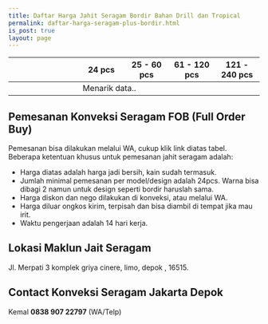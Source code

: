 ```yaml
---
title: Daftar Harga Jahit Seragam Bordir Bahan Drill dan Tropical
permalink: daftar-harga-seragam-plus-bordir.html
is_post: true
layout: page
---
```


<div class="table-responsive">
<table class="post-tab-1" id="HargaFobSeragam">
<thead>
<tr>
  <th width="28%"></th>
  <th width="18%">24 pcs</th>
  <th width="18%">25 - 60 pcs</th>
  <th width="18%">61 - 120 pcs</th>
  <th width="18%">121 - 240 pcs</th>
</tr>
</thead>
<tbody>
  <tr>
    <td></td>
    <td class="nm" colspan="4">Menarik data..</td>
  </tr>
</tbody>
</table>
</div>

## Pemesanan Konveksi Seragam FOB (Full Order Buy)
Pemesanan bisa dilakukan melalui WA, cukup klik link diatas tabel. Beberapa ketentuan khusus untuk pemesanan jahit seragam adalah:
- Harga diatas adalah harga jadi bersih, kain sudah termasuk.
- Jumlah minimal pemesanan per model/design adalah 24pcs. Warna bisa dibagi 2 namun untuk design seperti bordir haruslah sama.
- Harga diskon dan nego dilakukan di konveksi, atau melalui WA.
- Harga diluar ongkos kirim, terpisah dan bisa diambil di tempat jika mau irit.
- Waktu pengerjaan adalah 14 hari kerja. 

## Lokasi Maklun Jait Seragam
Jl. Merpati 3 komplek griya cinere, limo, depok , 16515.

## Contact Konveksi Seragam Jakarta Depok
Kemal **0838 907 22797** (WA/Telp)

<script type="text/javascript">
  function showInfo(data, tabletop) {
  
  $("#HargaFobSeragam tbody").html("");
  $.each( tabletop.sheets("FOBKemeja").all(), function(i, fob) {
    var cat_li = $('<tr><td><strong>' + fob.Jenis + '</strong></td>');
  cat_li.append('<td class="nm">Rp ' + fob.Kecil + ' </td><td class="nm">Rp '+ fob.Sedang +'</td><td class="nm">Rp '+ fob.Besar +'</td><td class="nm">Rp ' + fob.Jumbo +'</td></tr>');
    cat_li.appendTo("#HargaFobSeragam tbody");
  })
  }
</script>
